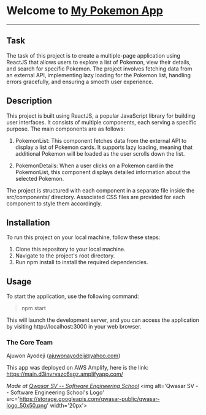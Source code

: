 # Welcome to <a href="https://main.d3invrvazc6sgz.amplifyapp.com/">My Pokemon App</a>
***
## Task
The task of this project is to create a multiple-page application using ReactJS that allows users to explore a list of Pokemon, view their details, and search for specific Pokemon. The project involves fetching data from an external API, implementing lazy loading for the Pokemon list, handling errors gracefully, and ensuring a smooth user experience.

## Description
This project is built using ReactJS, a popular JavaScript library for building user interfaces. It consists of multiple components, each serving a specific purpose. The main components are as follows:

1. PokemonList: This component fetches data from the external API to display a list of Pokemon cards. It supports lazy loading, meaning that additional Pokemon will be loaded as the user scrolls down the list.

2. PokemonDetails: When a user clicks on a Pokemon card in the PokemonList, this component displays detailed information about the selected Pokemon.

The project is structured with each component in a separate file inside the src/components/ directory. Associated CSS files are provided for each component to style them accordingly.

## Installation
To run this project on your local machine, follow these steps:

1. Clone this repository to your local machine.
2. Navigate to the project's root directory.
3. Run npm install to install the required dependencies.

## Usage
To start the application, use the following command:

> npm start

This will launch the development server, and you can access the application by visiting http://localhost:3000 in your web browser.

### The Core Team
 Ajuwon Ayodeji (ajuwonayodeji@yahoo.com)

 This app was deployed on AWS Amplify, here is the link: https://main.d3invrvazc6sgz.amplifyapp.com/

<span><i>Made at <a href='https://qwasar.io'>Qwasar SV -- Software Engineering School</a></i></span>
<span><img alt='Qwasar SV -- Software Engineering School's Logo' src='https://storage.googleapis.com/qwasar-public/qwasar-logo_50x50.png' width='20px'></span>
